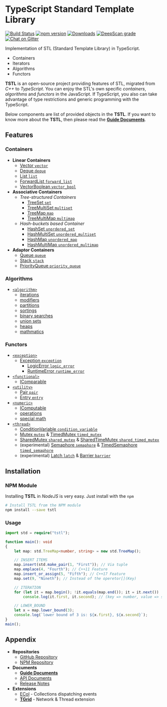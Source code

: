 # **T**ypeScript **S**tandard **T**emplate **L**ibrary
[![Build Status](https://travis-ci.org/samchon/tstl.svg?branch=master)](https://travis-ci.org/samchon/tstl)
[![npm version](https://badge.fury.io/js/tstl.svg)](https://www.npmjs.com/package/tstl)
[![Downloads](https://img.shields.io/npm/dm/tstl.svg)](https://www.npmjs.com/package/tstl)
[![DeepScan grade](https://deepscan.io/api/projects/1798/branches/7800/badge/grade.svg)](https://deepscan.io/dashboard#view=project&pid=1798&bid=7800)
[![Chat on Gitter](https://badges.gitter.im/samchon/tstl.svg)](https://gitter.im/samchon/tstl?utm_source=badge&utm_medium=badge&utm_campaign=pr-badge&utm_content=badge)

Implementation of STL (Standard Template Library) in TypeScript.
  - Containers
  - Iterators
  - Algorithms
  - Functors

**TSTL** is an open-source project providing features of STL, migrated from *C++* to *TypeScript*. You can enjoy the STL's own specific *containers*, *algorithms* and *functors* in the JavaScript. If TypeScript, you also can take advantage of type restrictions and generic programming with the TypeScript.

Below components are list of provided objects in the **TSTL**. If you want to know more about the **TSTL**, then please read the [**Guide Documents**](https://github.com/samchon/tstl/wiki).




## Features
### Containers
  - **Linear Containers**
    - [Vector `vector`](http://samchon.github.io/tstl/api/classes/std.vector.html)
    - [Deque `deque`](http://samchon.github.io/tstl/api/classes/std.deque.html)
    - [List `list`](http://samchon.github.io/tstl/api/classes/std.list.html)
    - [ForwardList `forward_list`](http://samchon.github.io/tstl/api/classes/std.forwardlist.html)
    - [VectorBoolean `vector_bool`](http://samchon.github.io/tstl/api/classes/std.vectorboolean.html)
  - **Associative Containers**
    - *Tree-structured Containers*
      - [TreeSet `set`](http://samchon.github.io/tstl/api/classes/std.treeset.html)
      - [TreeMultiSet `multiset`](http://samchon.github.io/tstl/api/classes/std.treemultiset.html)
      - [TreeMap `map`](http://samchon.github.io/tstl/api/classes/std.treemap.html)
      - [TreeMultiMap `multimap`](http://samchon.github.io/tstl/api/classes/std.treemultimap.html)
    - *Hash-buckets based Container*
      - [HashSet `unordered_set`](http://samchon.github.io/tstl/api/classes/std.hashset.html)
      - [HashMultiSet `unordered_multiset`](http://samchon.github.io/tstl/api/classes/std.hashmultiset.html)
      - [HashMap `unordered_map`](http://samchon.github.io/tstl/api/classes/std.hashmap.html)
      - [HashMultiMap `unordered_multimap`](http://samchon.github.io/tstl/api/classes/std.hashmultimap.html)
  - **Adaptor Containers**
    - [Queue `queue`](http://samchon.github.io/tstl/api/classes/std.queue.html)
    - [Stack `stack`](http://samchon.github.io/tstl/api/classes/std.stack.html)
    - [PriorityQueue `priority_queue`](http://samchon.github.io/tstl/api/classes/std.priorityqueue.html)

### Algorithms
- [`<algorithm>`](http://www.cplusplus.com/reference/algorithm/)
    - [iterations](https://github.com/samchon/tstl/blob/master/src/algorithm/iterations.ts)
    - [modifiers](https://github.com/samchon/tstl/blob/master/src/algorithm/modifiers.ts)
    - [partitions](https://github.com/samchon/tstl/blob/master/src/algorithm/partitions.ts)
    - [sortings](https://github.com/samchon/tstl/blob/master/src/algorithm/sortings.ts)
    - [binary searches](https://github.com/samchon/tstl/blob/master/src/algorithm/binary_searches.ts)
    - [union sets](https://github.com/samchon/tstl/blob/master/src/algorithm/union_sets.ts)
    - [heaps](https://github.com/samchon/tstl/blob/master/src/algorithm/heaps.ts)
    - [mathmatics](https://github.com/samchon/tstl/blob/master/src/algorithm/mathmatics.ts)

### Functors
  - [`<exception>`](http://www.cplusplus.com/reference/exception/)
    - [Exception `exception`](http://samchon.github.io/tstl/api/classes/std.exception.html)
      - [LogicError `logic_error`](http://samchon.github.io/tstl/api/classes/std.logicerror.html)
      - [RuntimeError `runtime_error`](http://samchon.github.io/tstl/api/classes/std.runtimeerror.html)
  - [`<functional>`](http://www.cplusplus.com/reference/functional/)
    - [IComparable](http://samchon.github.io/tstl/api/interfaces/std.icomparable.html)
  - [`<utility>`](http://www.cplusplus.com/reference/utility/)
    - [Pair `pair`](http://samchon.github.io/tstl/api/classes/std.pair.html)
    - [Entry `entry`](http://samchon.github.io/tstl/api/classes/std.entry.html)
  - [`<numeric>`](http://en.cppreference.com/w/cpp/numeric)
    - [IComputable](https://github.com/samchon/tstl/blob/master/src/numeric/IComputable.ts)
    - [operations](https://github.com/samchon/tstl/blob/master/src/numeric/operations.ts)
    - [special math](http://en.cppreference.com/w/cpp/numeric/special_math)
  - [`<thread>`](https://github.com/samchon/tstl/blob/master/src/thread.ts)
    - [ConditionVariable `condition_variable`](http://samchon.github.io/tstl/api/classes/std.conditionvariable.html)
    - [Mutex `mutex`](http://samchon.github.io/tstl/api/classes/std.mutex.html) & [TimedMutex `timed_mutex`](http://samchon.github.io/tstl/api/classes/std.timedmutex.html)
    - [SharedMutex `shared_mutex`](http://samchon.github.io/tstl/api/classes/std.sharedmutex.html) & [SharedTimeMutex `shared_timed_mutex`](http://samchon.github.io/tstl/api/classes/std.sharedtimedmutex.html)
    - (experimental) [Semaphore `semaphore`](http://samchon.github.io/tstl/api/classes/std_experimental.semaphore.html) & [TimedSemaphore `timed_semaphore`](http://samchon.github.io/tstl/api/classes/std_experimental.timedsemaphore.html)
    - (experimental) [Latch `latch`](http://samchon.github.io/tstl/api/classes/std_experimental.latch.html) & [Barrier `barrier`](http://samchon.github.io/tstl/api/classes/std_experimental.barrier.html)




## Installation
### NPM Module
Installing **TSTL** in *NodeJS* is very easy. Just install with the `npm`

```bash
# Install TSTL from the NPM module
npm install --save tstl
```

### Usage
``` typescript
import std = require("tstl");

function main(): void
{
    let map: std.TreeMap<number, string> = new std.TreeMap();

    // INSERT ITEMS
    map.insert(std.make_pair(1, "First")); // Via tuple
    map.emplace(4, "Fourth"); // C++11 Feature
    map.insert_or_assign(5, "Fifth"); // C++17 Feature
    map.set(9, "Nineth"); // Instead of the operetor[](Key)

    // ITERATION
    for (let it = map.begin(); !it.equals(map.end()); it = it.next())
        console.log(it.first, it.second); // (key => number, value => string)

    // LOWER_BOUND
    let x = map.lower_bound(3);
    console.log(`lower bound of 3 is: ${x.first}, ${x.second}`);
}
main();
```




## Appendix
  - **Repositories**
    - [GitHub Repository](https://github.com/samchon/tstl)
    - [NPM Repository](https://www.npmjs.com/package/tstl)
  - **Documents**
    - [**Guide Documents**](https://github.com/samchon/tstl/wiki)
    - [API Documents](http://samchon.github.io/tstl/api)
    - [Release Notes](https://github.com/samchon/tstl/releases)
  - **Extensions**
    - [ECol](https://github.com/samchon/ecol) - Collections dispatching events
    - [**TGrid**](https://github.com/samchon/tgrid) - Network & Thread extension
